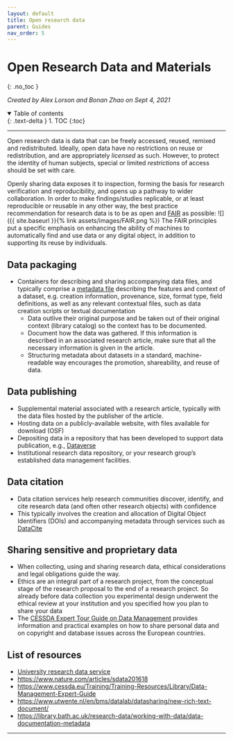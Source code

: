 ```yaml
---
layout: default
title: Open research data
parent: Guides
nav_order: 5
---
```


# Open Research Data and Materials
{: .no_toc }

*Created by Alex Lorson and Bonan Zhao on Sept 4, 2021*

<details open markdown="block">
  <summary>
    Table of contents
  </summary>
  {: .text-delta }
1. TOC
{:toc}
</details>

---

Open research data is data that can be freely accessed, reused, remixed and redistributed.
Ideally, open data have no restrictions on reuse or redistribution, and are appropriately *licensed* as such.
However, to protect the identity of human subjects, special or limited *restrictions* of access should be set with care.

Openly sharing data exposes it to inspection, forming the basis for research verification and reproducibility, and opens up a pathway to wider collaboration.
In order to make findings/studies replicable, or at least reproducible or reusable in any other way, the best practice recommendation for research data is to be as open and [FAIR](https://www.force11.org/fairprinciples) as possible:
![]({{ site.baseurl }}{% link assets/images/FAIR.png %})
The FAIR principles put a specific emphasis on enhancing the ability of machines to automatically find and use data or any digital object, in addition to supporting its reuse by individuals.

## Data packaging

* Containers for describing and sharing accompanying data files, and typically comprise a [metadata file](https://www.cessda.eu/Training/Training-Resources/Library/Data-Management-Expert-Guide/2.-Organise-Document/Documentation-and-metadata) describing the features and context of a dataset, e.g. creation information, provenance, size, format type, field definitions, as well as any relevant contextual files, such as data creation scripts or textual documentation
  * Data outlive their original purpose and be taken out of their original context (library catalog) so the context has to be documented.
  * Document how the data was gathered. If this information is described in an associated research article, make sure that all the necessary information is given in the article.
  * Structuring metadata about datasets in a standard, machine-readable way encourages the promotion, shareability, and reuse of data.

## Data publishing

* Supplemental material associated with a research article, typically with the data files hosted by the publisher of the article.
* Hosting data on a publicly-available website, with files available for download (OSF)
* Depositing data in a repository that has been developed to support data publication, e.g., [Dataverse](https://dataverse.org/)
* Institutional research data repository, or your research group’s established data management facilities.

## Data citation

* Data citation services help research communities discover, identify, and cite research data (and often other research objects) with confidence
* This typically involves the creation and allocation of Digital Object Identifiers (DOIs) and accompanying metadata through services such as [DataCite](https://www.datacite.org)

## Sharing sensitive and proprietary data

* When collecting, using and sharing research data, ethical considerations and legal obligations guide the way.
* Ethics are an integral part of a research project, from the conceptual stage of the research proposal to the end of a research project. So already before data collection you experimental design underwent the ethical review at your institution and you specified how you plan to share your data
* The [CESSDA Expert Tour Guide on Data Management](https://www.cessda.eu/Training/Training-Resources/Library/Data-Management-Expert-Guide/5.-Protect/Ethics-and-data-protection) provides information and practical examples on how to share personal data and on copyright and database issues across the European countries.

## List of resources

* [University research data service](https://www.ed.ac.uk/information-services/research-support/research-data-service)
* <https://www.nature.com/articles/sdata201618>
* <https://www.cessda.eu/Training/Training-Resources/Library/Data-Management-Expert-Guide>
* <https://www.utwente.nl/en/bms/datalab/datasharing/new-rich-text-document/>
* <https://library.bath.ac.uk/research-data/working-with-data/data-documentation-metadata>

---

<!-- [Next: Github Tutorial]({{ site.baseurl }}{% link docs/guides/github.md %}) -->
